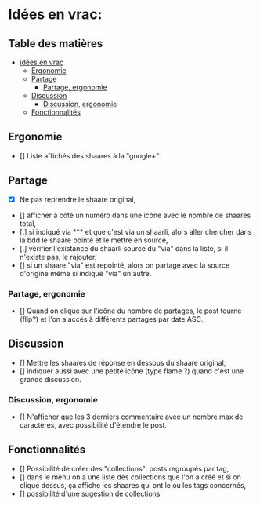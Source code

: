 # Idées en vrac:

## Table des matières
- [idées en vrac](#idées-en-vrac)
    - [Ergonomie](#ergonomie)
    - [Partage](#partage)
        - [Partage, ergonomie](#partage-ergonomie)
    - [Discussion](#discussion)
        - [Discussion, ergonomie](#discussion-ergonomie)
    - [Fonctionnalités](#fonctionnalités)

## Ergonomie
- [] Liste affichés des shaares à la "google+".

## Partage
- [x] Ne pas reprendre le shaare original, 
- [] afficher à côté un numéro dans une icône avec le nombre de shaares total,
- [.] si indiqué via *** et que c'est via un shaarli, alors aller chercher dans la bdd le shaare pointé et le mettre en source,
- [.] vérifier l'existance du shaarli source du "via" dans la liste, si il n'existe pas, le rajouter,
- [] si un shaare "via" est repointé, alors on partage avec la source d'origine même si indiqué "via" un autre.

### Partage, ergonomie
- [] Quand on clique sur l'icône du nombre de partages, le post tourne (flip?) et l'on a accès à différents partages par date ASC.

## Discussion
- [] Mettre les shaares de réponse en dessous du shaare original,
- [] indiquer aussi avec une petite icône (type flame ?) quand c'est une grande discussion.

### Discussion, ergonomie
- [] N'afficher que les 3 derniers commentaire avec un nombre max de caractères, avec possibilité d'étendre le post.

## Fonctionnalités
- [] Possibilité de créer des "collections": posts regroupés par tag,
- [] dans le menu on a une liste des collections que l'on a créé et si on clique dessus, ça affiche les shaares qui ont le ou les tags concernés,
- [] possibilité d'une sugestion de collections
